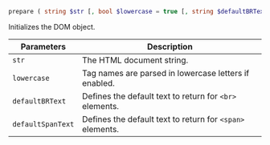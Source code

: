 ```php
prepare ( string $str [, bool $lowercase = true [, string $defaultBRText = DEFAULT_BR_TEXT [, string $defaultSpanText = DEFAULT_SPAN_TEXT ]]] )
```

Initializes the DOM object.

| Parameters        | Description                                               |
|-------------------|-----------------------------------------------------------|
| `str`             | The HTML document string.                                 |
| `lowercase`       | Tag names are parsed in lowercase letters if enabled.     |
| `defaultBRText`   | Defines the default text to return for `<br>` elements.   |
| `defaultSpanText` | Defines the default text to return for `<span>` elements. |